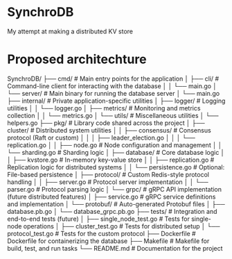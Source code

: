# SynchroDB

My attempt at making a distributed KV store

# Proposed architechture

SynchroDB/
├── cmd/                        # Main entry points for the application
│   ├── cli/                    # Command-line client for interacting with the database
│   │   └── main.go
│   └── server/                 # Main binary for running the database server
│      └── main.go
├── internal/                   # Private application-specific utilities
│   ├── logger/                 # Logging utilities
│   │   └── logger.go
│   ├── metrics/                # Monitoring and metrics collection
│   │   └── metrics.go
│   └── utils/                  # Miscellaneous utilities
│       └── helpers.go
├── pkg/                        # Library code shared across the project
│   ├── cluster/                # Distributed system utilities
│   │   ├── consensus/          # Consensus protocol (Raft or custom)
│   │   │   ├── leader_election.go
│   │   │   └── replication.go
│   │   ├── node.go             # Node configuration and management
│   │   └── sharding.go         # Sharding logic
│   ├── database/               # Core database logic
│   │   ├── kvstore.go          # In-memory key-value store
│   │   ├── replication.go      # Replication logic for distributed systems
│   │   └── persistence.go      # Optional: File-based persistence
│   ├── protocol/               # Custom Redis-style protocol handling
│   │   ├── server.go           # Protocol server implementation
│   │   └── parser.go           # Protocol parsing logic
│   └── grpc/                   # gRPC API implementation (future distributed features)
│       ├── service.go          # gRPC service definitions and implementation
│       └── protobuf/           # Auto-generated Protobuf files
│           ├── database.pb.go
│           └── database_grpc.pb.go
├── tests/                      # Integration and end-to-end tests (future)
│   ├── single_node_test.go     # Tests for single-node operations
│   ├── cluster_test.go         # Tests for distributed setup
│   └── protocol_test.go        # Tests for the custom protocol
├── Dockerfile                  # Dockerfile for containerizing the database
├── Makefile                    # Makefile for build, test, and run tasks
└── README.md                   # Documentation for the project
